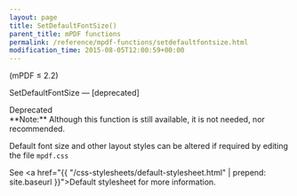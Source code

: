 ```yaml
---
layout: page
title: SetDefaultFontSize()
parent_title: mPDF functions
permalink: /reference/mpdf-functions/setdefaultfontsize.html
modification_time: 2015-08-05T12:00:59+00:00
---
```


(mPDF &le; 2.2)

SetDefaultFontSize — [deprecated]

<div class="alert alert-danger" role="alert" markdown="1">
  Deprecated
</div>

<div class="alert alert-info" role="alert" markdown="1">
  **Note:** Although this function is still available, it is not needed, nor recommended.

  Default font size and other layout styles can be altered if required by editing the file `mpdf.css`

  See <a href="{{ "/css-stylesheets/default-stylesheet.html" | prepend: site.baseurl }}">Default stylesheet</a>
  for more information.
</div>

